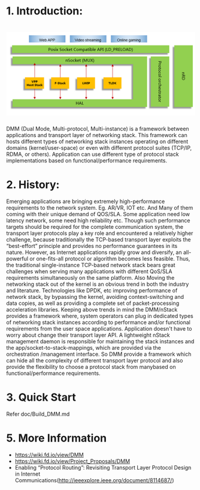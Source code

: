 # 1.  Introduction:

# ![nStack_Architecture](resources/nStack_Architecture.png "nStack_Architecture")

DMM (Dual Mode, Multi-protocol, Multi-instance) is a framework between applications
and transport layer of networking stack. This framework can hosts different types of
networking stack instances operating on different domains (kernel/user-space) or even with
different protocol suites (TCP/IP, RDMA, or others). Application can use different type of
protocol stack implementations based on functional/performance requirements.


# 2.  History:
Emerging applications are bringing extremely high-performance requirements to the
network system. Eg. AR/VR, IOT etc. And Many of them coming with their unique demand
of QOS/SLA. Some application need low latency network, some need high reliability etc.
Though such performance targets should be required for the complete communication system,
the transport layer protocols play a key role and encountered a relatively higher
challenge, because traditionally the TCP-based transport layer exploits the “best-effort” principle
and provides no performance guarantees in its nature. However, as Internet applications rapidly
grow and diversify, an all-powerful or one-fits-all protocol or algorithm becomes less feasible.
Thus, the traditional single-instance TCP-based network stack bears great challenges when
serving many applications with different QoS/SLA requirements  simultaneously on the
same platform. Also Moving the networking stack out of the kernel is an obvious trend in both
the industry and literature. Technologies like DPDK, etc improving performance of network
stack, by bypassing the kernel, avoiding context-switching and data copies, as well as providing
a complete set of packet-processing acceleration libraries. Keeping above trends in mind the
DMM/nStack provides a framework where, system operators can plug in dedicated types of
networking stack instances according to performance and/or functional requirements from
the user space applications. Application doesn't have to worry about change their transport
layer API. A lightweight nStack management daemon is responsible for maintaining the stack
instances and the app/socket-to-stack-mappings, which are provided via the orchestration
/management interface. So DMM provide a framework which can hide all the complexity of
different transport layer protocol and also provide the flexibility to choose a protocol stack
from manybased on functional/performance requirements.


# 3.  Quick Start
Refer doc/Build_DMM.md 


# 5. More Information

- https://wiki.fd.io/view/DMM
- https://wiki.fd.io/view/Project_Proposals/DMM
- Enabling “Protocol Routing”: Revisiting Transport Layer Protocol Design in Internet
Communications(http://ieeexplore.ieee.org/document/8114687/)


